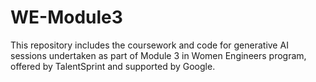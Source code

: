 # WE-Module3
This repository includes the coursework and code for generative AI sessions undertaken as part of Module 3 in Women Engineers program, offered by TalentSprint and supported by Google.
